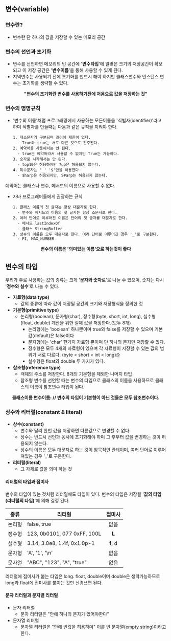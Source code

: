 ## 변수(variable)

### 변수란?

- 변수란 단 하나의 값을 저장할 수 있는 메모리 공간

### 변수의 선언과 초기화

- 변수를 선언하면 메모리의 빈 공간에 '**변수타입**'에 알맞은 크기의 저장공간이 확보되고 이 저장 공간은 '**변수이름**'을 통해 사용할 수 있게 된다.
- 지역변수는 사용되기 전에 초기화를 반드시 해야 하지만 클래스변수와 인스턴스 변수는 초기화를 생략할 수 있다.

<div style="text-align: center;font-weight: bold">"변수의 초기화란 변수를 사용하기전에 처음으로 값을 저장하는 것"</div> 

### 변수의 명명규칙

- '변수의 이름'처럼 프로그래밍에서 사용하는 모든이름을 '식별자(identifier)'라고 하며 식별자를 만들때는 다음과 같은 규칙을 지켜야 한다.

      1. 대소문자가 구분되며 길이에 제한이 없다.
        - True와 true는 서로 다른 것으로 간주된다.
      2. 예약어를 사용해서는 안 된다.
        - true는 예약어라서 사용할 수 없지만 True는 가능하다.
      3. 숫자로 시작해서는 안 된다.
        - top10은 허용하지만 7up은 허용되지 않는다.
      4. 특수문자는 '_' '$'만을 허용한다
        - $harp은 허용되지만, S#arp는 허용되지 않는다.

예약어는 클래스나 변수, 메서드의 이름으로 사용할 수 없다.
<div></div>

- 자바 프로그래머들에게 권장하는 규칙

      1. 클래스 이름의 첫 글자는 항상 대문자로 한다.
        - 변수와 메서드의 이름의 첫 글자는 항상 소문자로 한다.
      2. 여러 단어로 이루어진 이름은 단어의 첫 글자를 대문자로 한다.
        - 메서드 lastIndexOf
        - 클래스 StringBuffer
      3. 상수의 이름은 모두 대문자로 한다. 여러 단어로 이루어진 경우 '_'로 구분한다. 
        - PI, MAX_NUMBER

<div style="text-align: center;font-weight: bold">변수의 이름은 '의미있는 이름'으로 하는것이 좋다</div>

## 변수의 타입

우리가 주로 사용하는 값의 종류는 크게 '**문자와 숫자로**'로 나눌 수 있으며, 숫자는 다시 '**정수와 실수**'로 나눌 수 있다.

- **자료형(data type)**
    - 값의 종류에 따라 값이 저장될 공간의 크기와 저장형식을 정의한 것
- **기본형(primitive type)**
    - 논리형(boolean), 문자형(char), 정수형(byte, short, int, long), 실수형(float, double) 계산을 위한 실제 값을 저장한다.(모두 8개)
      - 논리형에는 'boolean' 하나뿐이며 true와 false를 저장할 수 있으며  기본값(default)은 false이다
      - 문자형에는 'char' 한가지 자료형 뿐이며 단 하나의 문자만 저장할 수 있다.
      - 정수형은 모두 4개의 자료형이 있으며 각 자료형이 저장할 수 있는 값의 범위가 서로 다르다. (byte < short < int < long)순
      - 실수형은 float와 double 두 가지가 있다. 
- **참조형(reference type)**
    - 객체의 주소를 저장한다. 8개의 기본형을 제외한 나머지 타입
    - 참조형 변수를 선언할 때는 변수의 타입으로 클래스의 이름을 사용하므로 클래스의 이름이 참조변수 타입이 된다.

<div style="text-align: center;font-weight: bold">클래스이름 변수이름: // 변수의 타입이 기본형이 아닌 것들은 모두 참조변수이다. </div>     

### 상수와 리터럴(constant & literal)

- **상수(constant)**
    - 변수와 달리 한번 값을 저장하면 다른값으로 변경할 수 없다.
    - 상수는 반드시 선언과 동시에 초기화해야 하며 그 후부터 값을 변경하는 것이 허용되지 않는다.
    - 상수의 이름은 모두 대문자로 하는 것이 암묵적인 관례이며, 여러 단어로 이루어져있는 경우 '_'로 구분한다.
- **리터럴(literal)**
    - 그 자체로 값을 의미 하는 것

#### 리터럴의 타입과 접미사

변수의 타입이 있는 것처럼 리터럴에도 타입이 있다. 변수의 타입은 저장될 '**값의 타입(리터럴의 타입)**'에 의해 결정 된다.

|  종류   | 리터럴                         |   접미사    |
|:-----:|-----------------------------|:--------:|
|  논리형  | false, true                 |    없음    |
|  정수형  | 123, 0b0101, 077 0xFF, 100L |  **L**   |
|  실수형  | 3.14, 3.0e8, 1.4f, 0x1.0p-1 | **f**, d |
|  문자형  | 'A', '1', '\n'              |    없음    |
|  문자열  | "ABC", "123", "A", "true"   |    없음    |

리터럴에 접미사가 붙는 타입은 long. float, double이며 double은 생략가능하므로 long과 float에 접미사를 붙이는 것만 신경쓰면 된다.

#### 문자 리터럴과 문자열 리터럴

- 문자 리터럴
    - 문자 리터럴은 "안에 하나의 문자가 있어야한다"
- 문자열 리터럴
    - 문자열 리터럴은 "안에 빈값을 허용하며" 이를 빈 문자열(empty string)이라고 한다.
 